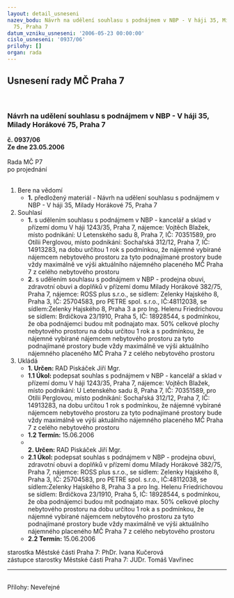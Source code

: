 ```yaml
---
layout: detail_usneseni
nazev_bodu: Návrh na udělení souhlasu s podnájmem v NBP - V háji 35, Milady Horákové
  75, Praha 7
datum_vzniku_usneseni: '2006-05-23 00:00:00'
cislo_usneseni: '0937/06'
prilohy: []
organ: rada
---
```

<div id="ucUsn_pList" class="usn">
	<span><h2>Usnesení rady MČ Praha 7 </h2>
<br></span><div class="standBody">
<span><h3>Návrh na udělení souhlasu s podnájmem v NBP - V háji 35, Milady Horákové 75, Praha 7</h3></span><div class="center">
		<strong>č. 0937/06</strong><br>
	</div>
<div class="center">
		<strong>Ze dne 23.05.2006</strong><br><br>
	</div>Rada MČ P7<br> po projednání<br><br><ol>
<li>Bere na vědomí<ul><li>
<strong>1.</strong> předložený materiál - Návrh na udělení souhlasu s podnájmem v NBP - V háji 35, Milady Horákové 75, Praha 7</li></ul>
</li>
<li>Souhlasí<ul>
<li>
<strong>1.</strong> s udělením souhlasu s podnájmem v NBP - kancelář a sklad v přízemí domu V háji 1243/35, Praha 7, nájemce: Vojtěch Blažek, místo podnikání: U Letenského sadu 8, Praha 7, IČ: 70351589, pro Otílii Perglovou, místo podnikání: Sochařská 312/12, Praha 7, IČ: 14913283, na dobu určitou 1 rok s podmínkou, že nájemné vybírané nájemcem nebytového prostoru za tyto podnajímané prostory bude vždy maximálně ve výši aktuálního nájemného placeného MČ Praha 7 z celého nebytového prostoru </li>
<li>
<strong>2.</strong> s udělením souhlasu s podnájmem v NBP - prodejna obuvi, zdravotní obuvi a doplňků v přízemí domu Milady Horákové 382/75, Praha 7, nájemce: ROSS plus s.r.o., se sídlem: Zelenky Hajského 8, Praha 3, IČ: 25704583, pro PETRE spol. s.r.o., IČ:48112038, se sídlem:Zelenky Hajského 8, Praha 3 a pro Ing. Helenu Friedrichovou se sídlem: Brdičkova 23/1910, Praha 5, IČ: 18928544, s podmínkou, že oba podnájemci budou mít podnajato max. 50% celkové plochy nebytového prostoru  na dobu určitou 1 rok a s podmínkou, že nájemné vybírané nájemcem nebytového prostoru za tyto podnajímané prostory bude vždy maximálně ve výši aktuálního nájemného placeného MČ Praha 7 z celého nebytového prostoru </li>
</ul>
</li>
<li>Ukládá<ul>
<li>
<strong>1. Určen: </strong>RAD Piskáček Jiří Mgr.</li>
<li>
<strong>1.1 Úkol: </strong>podepsat souhlas s podnájmem v NBP - kancelář a sklad v přízemí domu V háji 1243/35, Praha 7, nájemce: Vojtěch Blažek, místo podnikání: U Letenského sadu 8, Praha 7, IČ: 70351589, pro Otílii Perglovou, místo podnikání: Sochařská 312/12, Praha 7, IČ: 14913283, na dobu určitou 1 rok s podmínkou, že nájemné vybírané nájemcem nebytového prostoru za tyto podnajímané prostory bude vždy maximálně ve výši aktuálního nájemného placeného MČ Praha 7 z celého nebytového prostoru </li>
<li>
<strong>1.2 Termín: </strong>15.06.2006</li>
<li>
<strong><br>2. Určen: </strong>RAD Piskáček Jiří Mgr.</li>
<li>
<strong>2.1 Úkol: </strong>podepsat souhlas s podnájmem v NBP - prodejna obuvi, zdravotní obuvi a doplňků v přízemí domu Milady Horákové 382/75, Praha 7, nájemce: ROSS plus s.r.o., se sídlem: Zelenky Hajského 8, Praha 3, IČ: 25704583, pro PETRE spol. s.r.o., IČ:48112038, se sídlem:Zelenky Hajského 8, Praha 3 a pro Ing. Helenu Friedrichovou se sídlem: Brdičkova 23/1910, Praha 5, IČ: 18928544, s podmínkou, že oba podnájemci budou mít podnajato max. 50% celkové plochy nebytového prostoru  na dobu určitou 1 rok a s podmínkou, že nájemné vybírané nájemcem nebytového prostoru za tyto podnajímané prostory bude vždy maximálně ve výši aktuálního nájemného placeného MČ Praha 7 z celého nebytového prostoru </li>
<li>
<strong>2.2 Termín: </strong>15.06.2006</li>
</ul>
</li>
</ol>starostka Městské části Praha 7: PhDr. Ivana Kučerová<br>zástupce starostky Městské části Praha 7: JUDr. Tomáš Vavřinec <hr>
<br>Přílohy: Neveřejné</div>
</div>